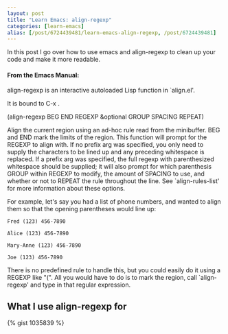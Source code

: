 ```yaml
---
layout: post
title: "Learn Emacs: align-regexp"
categories: [learn-emacs]
alias: [/post/6724439481/learn-emacs-align-regexp, /post/6724439481]
---
```


In this post I go over how to use emacs and align-regexp to clean up
your code and make it more readable.

<!--more-->

#### From the Emacs Manual:

align-regexp is an interactive autoloaded Lisp function in `align.el'.

It is bound to C-x .

(align-regexp BEG END REGEXP &optional GROUP SPACING REPEAT)

Align the current region using an ad-hoc rule read from the minibuffer. BEG and END mark the limits of the region. This function will prompt for the REGEXP to align with. If no prefix arg was specified, you only need to supply the characters to be lined up and any preceding whitespace is replaced. If a prefix arg was specified, the full regexp with parenthesized whitespace should be supplied; it will also prompt for which parenthesis GROUP within REGEXP to modify, the amount of SPACING to use, and whether or not to REPEAT the rule throughout the line. See `align-rules-list' for more information about these options.

For example, let's say you had a list of phone numbers, and wanted to align them so that the opening parentheses would line up:

    Fred (123) 456-7890
    
    Alice (123) 456-7890
    
    Mary-Anne (123) 456-7890
    
    Joe (123) 456-7890

There is no predefined rule to handle this, but you could easily do it using a
REGEXP like "(". All you would have to do is to mark the region, call `align-
regexp' and type in that regular expression.

## What I use align-regexp for

{% gist 1035839 %}
